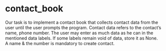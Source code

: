 # contact_book
Our task is to implement a contact book that collects contact data from the user until the user prompts the program. Contact data refers to the contact’s name, phone number. The user may enter as much data as he can in the mentioned data labels. If some labels remain void of data, store it as None. A name &amp; the number is mandatory to create contact.

